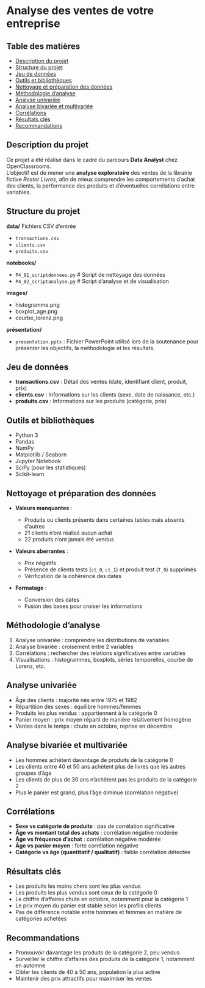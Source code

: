 # Analyse des ventes de votre entreprise

## Table des matières

- [Description du projet](#description-du-projet)  
- [Structure du projet](#structure-du-projet)  
- [Jeu de données](#jeu-de-données)  
- [Outils et bibliothèques](#outils-et-bibliothèques)  
- [Nettoyage et préparation des données](#nettoyage-et-préparation-des-données)  
- [Méthodologie d’analyse](#méthodologie-danalyse)  
- [Analyse univariée](#analyse-univariée)  
- [Analyse bivariée et multivariée](#analyse-bivariée-et-multivariée)  
- [Corrélations](#corrélations)  
- [Résultats clés](#résultats-clés)  
- [Recommandations](#recommandations)

## Description du projet

Ce projet a été réalisé dans le cadre du parcours **Data Analyst** chez OpenClassrooms.  
L’objectif est de mener une **analyse exploratoire** des ventes de la librairie fictive *Rester Livres*, afin de mieux comprendre les comportements d’achat des clients, la performance des produits et d’éventuelles corrélations entre variables.

## Structure du projet
**data/**  Fichiers CSV d’entrée
- `transactions.csv`
- `clients.csv`
- `produits.csv`
  
**notebooks/** 
- `P4_01_scriptdonnees.py` # Script de nettoyage des données
- `P4_02_scriptanalyse.py` # Script d’analyse et de visualisation
  
**images/**
- histogramme.png
- boxplot_age.png
- courbe_lorenz.png

**présentation/**  
- `presentation.pptx` : Fichier PowerPoint utilisé lors de la soutenance pour présenter les objectifs, la méthodologie et les résultats.

## Jeu de données

- **transactions.csv** : Détail des ventes (date, identifiant client, produit, prix)
- **clients.csv** : Informations sur les clients (sexe, date de naissance, etc.)
- **produits.csv** : Informations sur les produits (catégorie, prix)

## Outils et bibliothèques

- Python 3
- Pandas
- NumPy
- Matplotlib / Seaborn
- Jupyter Notebook 
- SciPy (pour les statistiques)
- Scikit-learn 

## Nettoyage et préparation des données

- **Valeurs manquantes** :
  - Produits ou clients présents dans certaines tables mais absents d’autres
  - 21 clients n’ont réalisé aucun achat
  - 22 produits n’ont jamais été vendus

- **Valeurs aberrantes** :
  - Prix négatifs
  - Présence de clients tests (`ct_0`, `ct_1`) et produit test (`T_0`) supprimés
  - Vérification de la cohérence des dates

- **Formatage** :
  - Conversion des dates
  - Fusion des bases pour croiser les informations

## Méthodologie d’analyse

1. Analyse univariée : comprendre les distributions de variables
2. Analyse bivariée : croisement entre 2 variables
3. Corrélations : rechercher des relations significatives entre variables
4. Visualisations : histogrammes, boxplots, séries temporelles, courbe de Lorenz, etc.

## Analyse univariée

- Âge des clients : majorité nés entre 1975 et 1982
- Répartition des sexes : équilibre hommes/femmes
- Produits les plus vendus : appartiennent à la catégorie 0
- Panier moyen : prix moyen réparti de manière relativement homogène
- Ventes dans le temps : chute en octobre, reprise en décembre

## Analyse bivariée et multivariée

- Les hommes achètent davantage de produits de la catégorie 0
- Les clients entre 40 et 50 ans achètent plus de livres que les autres groupes d’âge
- Les clients de plus de 30 ans n’achètent pas les produits de la catégorie 2
- Plus le panier est grand, plus l’âge diminue (corrélation négative)

## Corrélations

- **Sexe vs catégorie de produits** : pas de corrélation significative
- **Âge vs montant total des achats** : corrélation négative modérée
- **Âge vs fréquence d’achat** : corrélation négative modérée
- **Âge vs panier moyen** : forte corrélation négative
- **Catégorie vs âge (quantitatif / qualitatif)** : faible corrélation détectée

## Résultats clés

- Les produits les moins chers sont les plus vendus
- Les produits les plus vendus sont ceux de la catégorie 0
- Le chiffre d’affaires chute en octobre, notamment pour la catégorie 1
- Le prix moyen du panier est stable selon les profils clients
- Pas de différence notable entre hommes et femmes en matière de catégories achetées
  
## Recommandations

- Promouvoir davantage les produits de la catégorie 2, peu vendus
- Surveiller le chiffre d’affaires des produits de la catégorie 1, notamment en automne
- Cibler les clients de 40 à 50 ans, population la plus active
- Maintenir des prix attractifs pour maximiser les ventes

